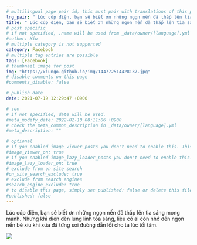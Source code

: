 ```yaml
---
# multilingual page pair id, this must pair with translations of this page. (This name must be unique)
lng_pair: " Lúc cúp điện, bạn sẽ biết ơn những ngọn nến đã thắp lên tia sáng mong manh "
title: " Lúc cúp điện, bạn sẽ biết ơn những ngọn nến đã thắp lên tia sáng mong manh "
# post specific
# if not specified, .name will be used from _data/owner/[language].yml
#author: Xíu
# multiple category is not supported
category: Facebook
# multiple tag entries are possible
tags: [Facebook]
# thumbnail image for post
img: "https://xiungo.github.io/img/144772514428137.jpg"
# disable comments on this page
#comments_disable: false

# publish date
date: 2021-07-19 12:29:47 +0900

# seo
# if not specified, date will be used.
#meta_modify_date: 2022-02-10 08:11:06 +0900
# check the meta_common_description in _data/owner/[language].yml
#meta_description: ""

# optional
# if you enabled image_viewer_posts you don't need to enable this. This is only if image_viewer_posts = false
#image_viewer_on: true
# if you enabled image_lazy_loader_posts you don't need to enable this. This is only if image_lazy_loader_posts = false
#image_lazy_loader_on: true
# exclude from on site search
#on_site_search_exclude: true
# exclude from search engines
#search_engine_exclude: true
# to disable this page, simply set published: false or delete this file
#published: false
---
```


<!-- outline-start -->

Lúc cúp điện, bạn sẽ biết ơn những ngọn nến đã thắp lên tia sáng mong manh.
Nhưng khi điện đèn lung linh tỏa sáng, liệu có ai còn nhớ đến ngọn nến bé xíu khi xưa đã từng soi đường dẫn lối cho ta lúc tối tăm.

<!-- outline-end -->

<img src= "https://xiungo.github.io/img/144772514428137.jpg">